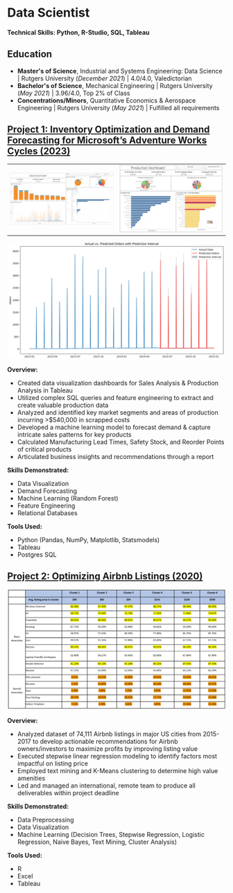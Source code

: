 # Data Scientist

#### Technical Skills: Python, R-Studio, SQL, Tableau

## Education
- **Master's of Science**, Industrial and Systems Engineering: Data Science | Rutgers University (_December 2021_) | 4.0/4.0, Valedictorian
- **Bachelor's of Science**, Mechanical Engineering | Rutgers University (_May 2021_) | 3.96/4.0, Top 2% of Class
- **Concentrations/Minors**, Quantitative Economics & Aerospace Engineering | Rutgers University (_May 2021_) | Fulfilled all requirements

## [Project 1: Inventory Optimization and Demand Forecasting for Microsoft’s Adventure Works Cycles (2023)](https://github.com/jakesamuel99/AdventureWorks_proj/blob/main/README.md)


<table>
  <tr>
    <td><img src="/Images/IODF_sales_dashboard.png" alt="Image 1" width="500"></td>
    <td><img src="https://github.com/jakesamuel99/AdventureWorks_proj/blob/main/images/IODF_production_dashboard.png" alt="Image 2" width="500"></td>
  </tr>
</table>

![](/Images/IODF_rd_predict.png)

**Overview:**
- Created data visualization dashboards for Sales Analysis & Production Analysis in Tableau
- Utilized complex SQL queries and feature engineering to extract and create valuable production data
- Analyzed and identified key market segments and areas of production incurring >$540,000 in scrapped costs
- Developed a machine learning model to forecast demand & capture intricate sales patterns for key products
- Calculated Manufacturing Lead Times, Safety Stock, and Reorder Points of critical products
- Articulated business insights and recommendations through a report

**Skills Demonstrated:**
- Data Visualization
- Demand Forecasting
- Machine Learning (Random Forest)
- Feature Engineering
- Relational Databases

**Tools Used:**
- Python (Pandas, NumPy, Matplotlib, Statsmodels)
- Tableau
- Postgres SQL


## [Project 2: Optimizing Airbnb Listings (2020)](https://github.com/jakesamuel99/Airbnb_proj/blob/main/README.md)

![](/Images/airbnb_amenities.png)

**Overview:**
- Analyzed dataset of 74,111 Airbnb listings in major US cities from 2015-2017 to develop actionable recommendations for Airbnb owners/investors to maximize profits by improving listing value
- Executed stepwise linear regression modeling to identify factors most impactful on listing price
- Employed text mining and K-Means clustering to determine high value amenities
- Led and managed an international, remote team to produce all deliverables within project deadline


**Skills Demonstrated:**
- Data Preprocessing
- Data Visualization
- Machine Learning (Decision Trees, Stepwise Regression, Logistic Regression, Naive Bayes, Text Mining, Cluster Analysis)

**Tools Used:**
- R
- Excel
- Tableau
